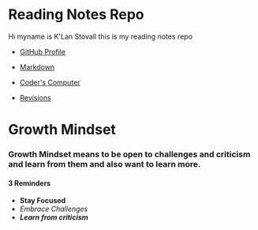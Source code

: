 # Reading Notes Repo

Hi myname is K'Lan Stovall this is my reading notes repo

- [GitHub Profile](https://github.com/KSTOV)


- [Markdown](markdown.md)
- [Coder's Computer](coders-computer.md)
- [Revisions](revisions.md)

# Growth Mindset

### Growth Mindset means to be open to challenges and criticism and learn from them and also want to learn more.

#### 3 Reminders

- **Stay Focused**
- *Embrace Challenges*
- ***Learn from criticism***


